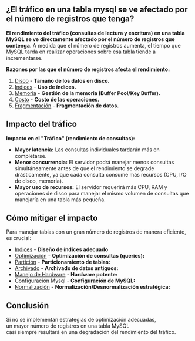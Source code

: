 ## ¿El tráfico en una tabla mysql se ve afectado por el número de registros que tenga?

**El rendimiento del tráfico (consultas de lectura y escritura) en una tabla MySQL se ve directamente afectado por el número de registros que contenga**. A medida que el número de registros aumenta, el tiempo que MySQL tarda en realizar operaciones sobre esa tabla tiende a incrementarse.

**Razones por las que el número de registros afecta el rendimiento:**

1. <a href='s11_rendimiento_del_trafico.md'>Disco</a> - **Tamaño de los datos en disco.**
2. <a href='s12_rendimiento_del_trafico.md'>Indices</a> - **Uso de índices.**
3. <a href='s13_rendimiento_del_trafico.md'>Memoria</a> - **Gestión de la memoria (Buffer Pool/Key Buffer).**
4. <a href='s14_rendimiento_del_trafico.md'>Costo</a> - **Costo de las operaciones.**
5. <a href='s15_rendimiento_del_trafico.md'>Fragmentación</a> - **Fragmentación de datos.**

## Impacto del tráfico

**Impacto en el "Tráfico" (rendimiento de consultas):**

* **Mayor latencia:** Las consultas individuales tardarán más en completarse.
* **Menor concurrencia:** El servidor podrá manejar menos consultas simultáneamente antes de que el rendimiento se degrade drásticamente, ya que cada consulta consume más recursos (CPU, I/O de disco, memoria).
* **Mayor uso de recursos:** El servidor requerirá más CPU, RAM y operaciones de disco para manejar el mismo volumen de consultas que manejaría en una tabla más pequeña.


## Cómo mitigar el impacto

Para manejar tablas con un gran número de registros de manera eficiente, es crucial:

* <a href='s31_mitigar_impacto.md'>Indices</a> - **Diseño de índices adecuado**  
* <a href='s32_mitigar_impacto.md'>Optimización</a> - **Optimización de consultas (queries):**  
* <a href='s33_mitigar_impacto.md'>Partición</a> - **Particionamiento de tablas:**  
* <a href='s34_mitigar_impacto.md'>Archivado</a> - **Archivado de datos antiguos:**  
* <a href='s35_mitigar_impacto.md'>Manejo de Hardware</a> - **Hardware potente:**  
* <a href='s36_mitigar_impacto.md'>Configuración Mysql</a> - **Configuración de MySQL:**  
* <a href='s37_mitigar_impacto.md'>Normalización</a> - **Normalización/Desnormalización estratégica:**  

## Conclusión

Si no se implementan estrategias de optimización adecuadas,  
un mayor número de registros en una tabla MySQL  
casi siempre resultará en una degradación del rendimiento del tráfico. 

